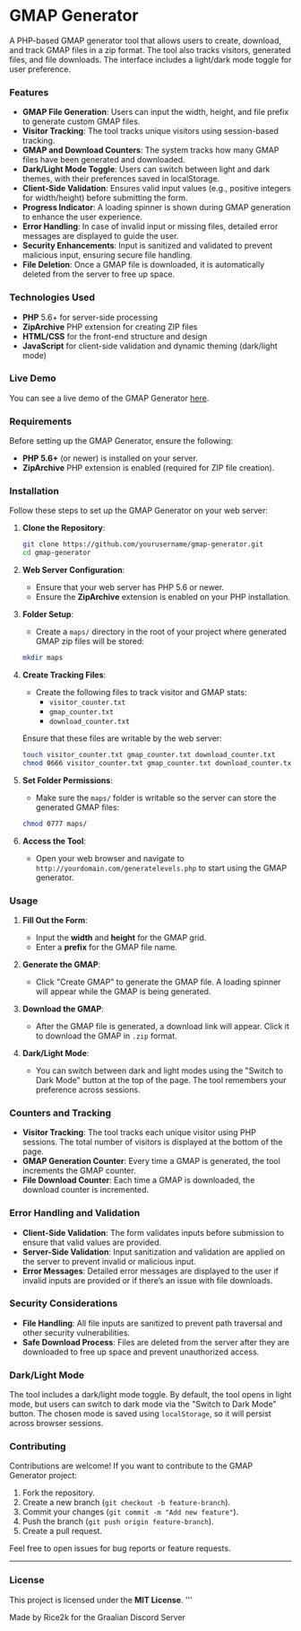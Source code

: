 # GMAP Generator

A PHP-based GMAP generator tool that allows users to create, download, and track GMAP files in a zip format. The tool also tracks visitors, generated files, and file downloads. The interface includes a light/dark mode toggle for user preference.

### Features
- **GMAP File Generation**: Users can input the width, height, and file prefix to generate custom GMAP files.
- **Visitor Tracking**: The tool tracks unique visitors using session-based tracking.
- **GMAP and Download Counters**: The system tracks how many GMAP files have been generated and downloaded.
- **Dark/Light Mode Toggle**: Users can switch between light and dark themes, with their preferences saved in localStorage.
- **Client-Side Validation**: Ensures valid input values (e.g., positive integers for width/height) before submitting the form.
- **Progress Indicator**: A loading spinner is shown during GMAP generation to enhance the user experience.
- **Error Handling**: In case of invalid input or missing files, detailed error messages are displayed to guide the user.
- **Security Enhancements**: Input is sanitized and validated to prevent malicious input, ensuring secure file handling.
- **File Deletion**: Once a GMAP file is downloaded, it is automatically deleted from the server to free up space.
  
### Technologies Used
- **PHP** 5.6+ for server-side processing
- **ZipArchive** PHP extension for creating ZIP files
- **HTML/CSS** for the front-end structure and design
- **JavaScript** for client-side validation and dynamic theming (dark/light mode)
  
### Live Demo
You can see a live demo of the GMAP Generator [here](http://yourdomain.com/generatelevels.php).

### Requirements

Before setting up the GMAP Generator, ensure the following:
- **PHP 5.6+** (or newer) is installed on your server.
- **ZipArchive** PHP extension is enabled (required for ZIP file creation).

### Installation

Follow these steps to set up the GMAP Generator on your web server:

1. **Clone the Repository**:
    ```bash
    git clone https://github.com/yourusername/gmap-generator.git
    cd gmap-generator
    ```

2. **Web Server Configuration**:
    - Ensure that your web server has PHP 5.6 or newer.
    - Ensure the **ZipArchive** extension is enabled on your PHP installation.

3. **Folder Setup**:
    - Create a `maps/` directory in the root of your project where generated GMAP zip files will be stored:
    ```bash
    mkdir maps
    ```

4. **Create Tracking Files**:
    - Create the following files to track visitor and GMAP stats:
      - `visitor_counter.txt`
      - `gmap_counter.txt`
      - `download_counter.txt`

    Ensure that these files are writable by the web server:
    ```bash
    touch visitor_counter.txt gmap_counter.txt download_counter.txt
    chmod 0666 visitor_counter.txt gmap_counter.txt download_counter.txt
    ```

5. **Set Folder Permissions**:
    - Make sure the `maps/` folder is writable so the server can store the generated GMAP files:
    ```bash
    chmod 0777 maps/
    ```

6. **Access the Tool**:
    - Open your web browser and navigate to `http://yourdomain.com/generatelevels.php` to start using the GMAP generator.

### Usage

1. **Fill Out the Form**:
   - Input the **width** and **height** for the GMAP grid.
   - Enter a **prefix** for the GMAP file name.

2. **Generate the GMAP**:
   - Click "Create GMAP" to generate the GMAP file. A loading spinner will appear while the GMAP is being generated.

3. **Download the GMAP**:
   - After the GMAP file is generated, a download link will appear. Click it to download the GMAP in `.zip` format.

4. **Dark/Light Mode**:
   - You can switch between dark and light modes using the "Switch to Dark Mode" button at the top of the page. The tool remembers your preference across sessions.

### Counters and Tracking

- **Visitor Tracking**: The tool tracks each unique visitor using PHP sessions. The total number of visitors is displayed at the bottom of the page.
- **GMAP Generation Counter**: Every time a GMAP is generated, the tool increments the GMAP counter.
- **File Download Counter**: Each time a GMAP is downloaded, the download counter is incremented.

### Error Handling and Validation

- **Client-Side Validation**: The form validates inputs before submission to ensure that valid values are provided.
- **Server-Side Validation**: Input sanitization and validation are applied on the server to prevent invalid or malicious input.
- **Error Messages**: Detailed error messages are displayed to the user if invalid inputs are provided or if there’s an issue with file downloads.

### Security Considerations

- **File Handling**: All file inputs are sanitized to prevent path traversal and other security vulnerabilities.
- **Safe Download Process**: Files are deleted from the server after they are downloaded to free up space and prevent unauthorized access.
  
### Dark/Light Mode

The tool includes a dark/light mode toggle. By default, the tool opens in light mode, but users can switch to dark mode via the "Switch to Dark Mode" button. The chosen mode is saved using `localStorage`, so it will persist across browser sessions.

### Contributing

Contributions are welcome! If you want to contribute to the GMAP Generator project:
1. Fork the repository.
2. Create a new branch (`git checkout -b feature-branch`).
3. Commit your changes (`git commit -m "Add new feature"`).
4. Push the branch (`git push origin feature-branch`).
5. Create a pull request.

Feel free to open issues for bug reports or feature requests.

---

### License

This project is licensed under the **MIT License**.
'''

Made by Rice2k for the Graalian Discord Server
